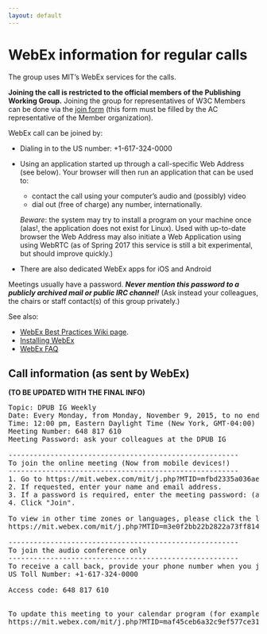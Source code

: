 ```yaml
---
layout: default
---
```


# WebEx information for regular calls

The group uses MIT’s WebEx services for the calls.

**Joining the call is restricted to the official members of the Publishing Working Group.** Joining the group for representatives of W3C Members can be done via the [join form](#) (this form must be filled by the AC representative of the Member organization).

WebEx call can be joined by:

* Dialing in to the US number: +1-617-324-0000
* Using an application started up through a call-specific Web Address (see below). Your browser will then run an application that can be used to:

    * contact the call using your computer’s audio and (possibly) video
    * dial out (free of charge) any number, internationally.  

    *Beware*: the system may try to install a program on your machine once (alas!, the application does not exist for Linux). Used with up-to-date browser the Web Address may also initiate a Web Application using using WebRTC (as of Spring 2017 this service is still a bit experimental, but should improve quickly.)

* There are also dedicated WebEx apps for iOS and Android

Meetings usually have a password. ***Never mention this password to a publicly archived mail or public IRC channel!*** (Ask instead your colleagues, the chairs or staff contact(s) of this group privately.)

See also:

* [WebEx Best Practices Wiki page](https://www.w3.org/2006/tools/wiki/WebExBestPractices).
* [Installing WebEx](https://www.w3.org/2006/tools/wiki/InstallingWebEx)
* [WebEx FAQ](https://www.w3.org/2006/tools/wiki/WebExFAQ)

## Call information (as sent by WebEx)

**(TO BE UPDATED WITH THE FINAL INFO)**

<pre>
Topic: DPUB IG Weekly
Date: Every Monday, from Monday, November 9, 2015, to no end date
Time: 12:00 pm, Eastern Daylight Time (New York, GMT-04:00)
Meeting Number: 648 817 610
Meeting Password: ask your colleagues at the DPUB IG

-------------------------------------------------------
To join the online meeting (Now from mobile devices!)
-------------------------------------------------------
1. Go to https://mit.webex.com/mit/j.php?MTID=mfbd2335a036aefa90d92fd7990ec4a82  
2. If requested, enter your name and email address.
3. If a password is required, enter the meeting password: (ask your colleagues at the DPUB IG)
4. Click "Join".

To view in other time zones or languages, please click the link:
https://mit.webex.com/mit/j.php?MTID=m3e0f2bb22b2822a73ff814aa0882994c

-------------------------------------------------------
To join the audio conference only
-------------------------------------------------------
To receive a call back, provide your phone number when you join the meeting, or call the number below and enter the access code.
US Toll Number: +1-617-324-0000

Access code: 648 817 610


To update this meeting to your calendar program (for example Microsoft Outlook), click this link:
https://mit.webex.com/mit/j.php?MTID=maf45ceb6a32c9ef577ce31fdab87cab2  

</pre>
